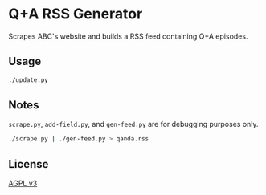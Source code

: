 # Q+A RSS Generator

Scrapes ABC's website and builds a RSS feed containing Q+A episodes.

## Usage
```bash
./update.py
```

## Notes

`scrape.py`, `add-field.py`, and `gen-feed.py` are for debugging purposes only.

```bash
./scrape.py | ./gen-feed.py > qanda.rss
```

## License

[AGPL v3](https://www.gnu.org/licenses/agpl-3.0.en.html)

